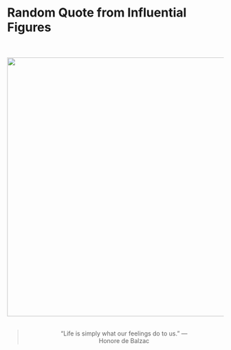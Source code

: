 # Random Quote from Influential Figures

<div align="center">
  <br>
  <br>
  <a href="https://en.wikipedia.org/wiki/Honor%C3%A9_de_Balzac" title="Honoré de Balzac - Wikipedia"><img src="https://upload.wikimedia.org/wikipedia/commons/e/e6/Honor%C3%A9_de_Balzac_%281842%29_Detail.jpg" width="600px"></a>
  <br>
  <br>
  <blockquote>&ldquo;Life is simply what our feelings do to us.&rdquo; &mdash; <footer>Honore de Balzac</footer></blockquote>
</div>
  